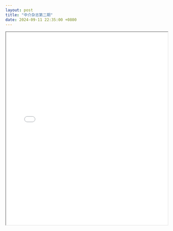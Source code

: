 ```yaml
---
layout: post
title: "中介杂志第二期"
date: 2024-09-11 22:35:00 +0800
---
```

<iframe src="/assets/pdfs/magazine2.pdf" width="100%" height="600px">
    此浏览器不支持 PDF 显示。请点击<a href="/assets/pdf/magazine2.pdf">这里</a>下载 PDF 文件。
</iframe>